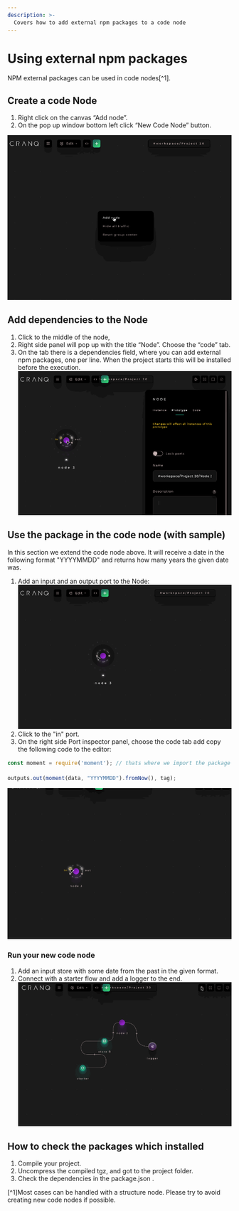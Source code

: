 ```yaml
---
description: >-
  Covers how to add external npm packages to a code node
---
```


# Using external npm packages
 
NPM external packages can be used in code nodes[^1].
## Create a code Node
1. Right click on the canvas “Add node”.
2. On the pop up window bottom left click  “New Code Node” button.

![alt text](./add_code_node.gif "how to add code node")

## Add dependencies to the Node
1. Click to the middle of the node, 
2. Right side panel will pop up with the title “Node”. Choose the “code” tab. 
3. On the tab there is a dependencies field, where you can add external npm packages, one per line.
When the project starts this will be installed before the execution. 
![alt text](./add_dependencies_to_the_node.gif "how to add dependencies")

## Use the package in the code node (with sample)
In this section we extend the code node above. It will receive a date in the following format "YYYYMMDD" and returns how many years the given date was.
1. Add an input and an output port to the Node:
![alt text](./add_ports_to_node.gif "how to add ports")
2. Click to the "in" port.
3. On the right side Port inspector panel, choose the code tab add copy the following code to the editor: 
```javascript
const moment = require('moment'); // thats where we import the package to the code

outputs.out(moment(data, "YYYYMMDD").fromNow(), tag);
```
![alt text](./add_code.gif "add code")

### Run your new code node
1. Add an input store with some date from the past in the given format.
2. Connect with a starter flow and add a logger to the end.
![alt text](./working_code.gif "Run code node")

## How to check the packages which installed
1. Compile your project.
2. Uncompress the compiled tgz, and got to the project folder.
3. Check the dependencies in the package.json .

[^1]Most cases can be handled with a structure node. Please try to avoid creating new code nodes if possible.

